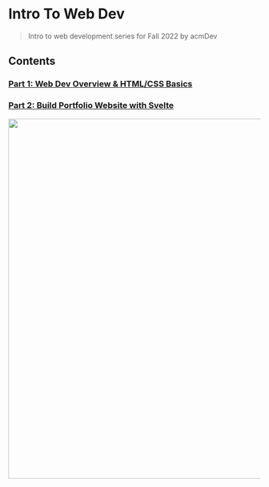 # Intro To Web Dev
> Intro to web development series for Fall 2022 by acmDev 

## Contents

### [Part 1: Web Dev Overview & HTML/CSS Basics](https://github.com/acmCSUFDev/intro-to-web-dev/tree/part-1)

### [Part 2: Build Portfolio Website with Svelte](https://github.com/acmCSUFDev/intro-to-web-dev/tree/part-2-reference)

<img height=720 src="https://user-images.githubusercontent.com/58461444/197333785-f1b025af-d8c8-44df-aab0-a5656d9b4053.png"/>
